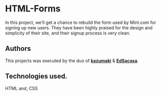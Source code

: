 # HTML-Forms
In this project, we’ll get a chance to rebuild the form used by Mint.com for signing up new users. They have been highly praised for the design and simplicity of their site, and their signup process is very clean.

## Authors
This projects was executed by the duo of [**kazumaki**](https://github.com/kazumaki) & [**EdSacasa**](https://github.com/EdSacasa). 

## Technologies used.
HTML and, CSS
